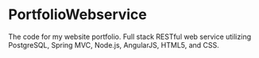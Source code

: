 # PortfolioWebservice
The code for my website portfolio. Full stack RESTful web service utilizing PostgreSQL, Spring MVC, Node.js, AngularJS, HTML5, and CSS.
